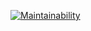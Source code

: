 [![Maintainability](https://api.codeclimate.com/v1/badges/cdd6515fe0134aeeb1f3/maintainability)](https://codeclimate.com/github/OlegKhnew/helloworld/maintainability)


